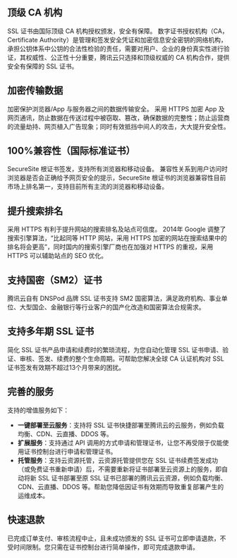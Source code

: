 ## 顶级 CA 机构
SSL 证书由国际顶级 CA 机构授权颁发，安全有保障。
数字证书授权机构（CA，Certificate Authority）是管理和签发安全凭证和加密信息安全密钥的网络机构，承担公钥体系中公钥的合法性检验的责任，需要对用户、企业的身份真实性进行验证，其权威性、公正性十分重要，腾讯云只选择和顶级权威的 CA 机构合作，提供安全有保障的 SSL 证书。

## 加密传输数据
加密保护浏览器/App 与服务器之间的数据传输安全。
采用 HTTPS 加密 App 及网页通讯，防止数据在传送过程中被窃取、篡改，确保数据的完整性；防止运营商的流量劫持、网页植入广告现象；同时有效抵挡中间人的攻击，大大提升安全性。

## 100%兼容性（国际标准证书）
SecureSite 根证书签发，支持所有浏览器和移动设备。
兼容性关系到用户访问时浏览器是否会正确给予网页安全的提示，SecureSite 根证书的浏览器兼容性目前市场上排名第一，支持目前所有主流的浏览器和移动设备。

## 提升搜索排名
采用  HTTPS 有利于提升网站的搜索排名及站点可信度。
2014年 Google 调整了搜索引擎算法，“比起同等 HTTP 网站，采用  HTTPS 加密的网站在搜索结果中的排名将会更高”，同时国内的搜索引擎厂商也在加强对 HTTPS 的重视，采用  HTTPS 可以辅助站点的 SEO 优化。

## 支持国密（SM2）证书
腾讯云自有 DNSPod 品牌 SSL 证书支持 SM2 国密算法，满足政府机构、事业单位、大型国企、金融银行等行业客户的国产化改造和国密算法合规需求。

## 支持多年期 SSL 证书
简化 SSL 证书产品申请和续费时的繁琐流程，为您自动化管理 SSL 证书申请、验证、审核、签发、续费的整个生命周期。可帮助您解决全球 CA 认证机构对 SSL 证书签发有效期不超过13个月带来的困扰。

## 完善的服务
支持的增值服务如下：
- **一键部署至云服务**：支持将 SSL 证书快捷部署至腾讯云的云服务，例如负载均衡、CDN、云直播、DDOS 等。
- **扩展服务**：支持通过 API 调用的方式申请和管理证书，让您不再受限于仅能使用证书控制台进行申请和管理证书。
- **托管服务**：支持云资源托管，云资源托管提供您在 SSL 证书续费签发成功（或免费证书重新申请）后，不需要重新将证书部署至云资源上的服务，即自动将新 SSL 证书部署至原 SSL 证书已部署的腾讯云云资源，例如负载均衡、CDN、云直播、DDOS 等。帮助您降低因证书有效期而导致重复部署产生的运维成本。

## 快速退款
已完成订单支付、审核流程中止，且未成功颁发的 SSL 证书可立即申请退款，不受时间限制。您只需在证书控制台进行简单操作，即可完成退款申请。


